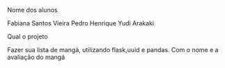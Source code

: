 Nome dos alunos

Fabiana Santos Vieira
Pedro Henrique Yudi Arakaki

Qual o projeto

Fazer sua lista de mangá, utilizando flask,uuid e pandas.
Com o nome e a avaliação do mangá